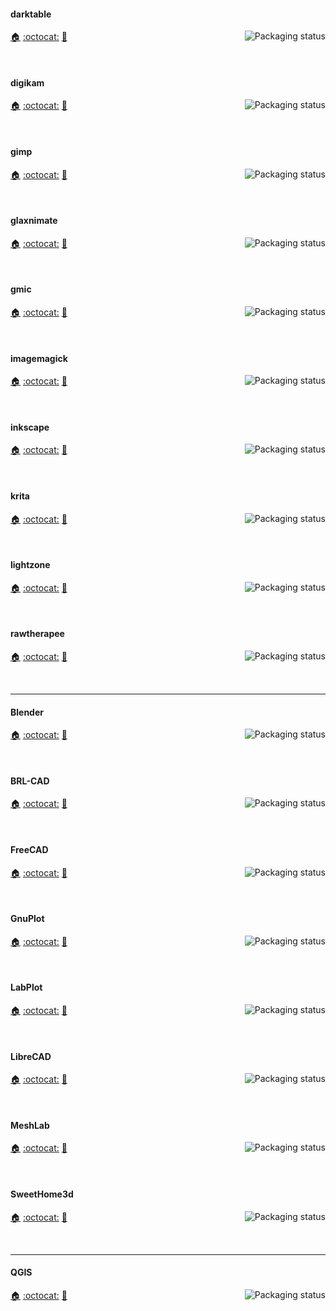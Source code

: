
#### darktable
<a href="https://repology.org/project/darktable/versions">
    <img src="https://repology.org/badge/vertical-allrepos/darktable.svg?columns=3&header=darktable&exclude_unsupported=1" alt="Packaging status" align="right">
</a>

[:house:](https://darktable.org) [:octocat:](https://github.com/darktable-org/darktable) [:bookmark:](https://github.com/darktable-org/darktable/blob/master/RELEASE_NOTES.md)

<br clear="right"/>

#### digikam
<a href="https://repology.org/project/digikam/versions">
    <img src="https://repology.org/badge/vertical-allrepos/digikam.svg?columns=3&header=digikam&exclude_unsupported=1" alt="Packaging status" align="right">
</a>

[:house:](https://digikam.org/) [:octocat:](https://invent.kde.org/graphics/digikam) [:bookmark:](https://invent.kde.org/graphics/digikam/-/commits/master)

<br clear="right"/>

#### gimp
<a href="https://repology.org/project/gimp/versions">
    <img src="https://repology.org/badge/vertical-allrepos/gimp.svg?columns=3&header=gimp&exclude_unsupported=1" alt="Packaging status" align="right">
</a>

[:house:](https://gimp.org) [:octocat:](https://gitlab.gnome.org/GNOME/gimp) [:bookmark:](https://gitlab.gnome.org/GNOME/gimp/-/blob/master/NEWS?ref_type=heads)

<br clear="right"/>

#### glaxnimate
<a href="https://repology.org/project/glaxnimate/versions">
    <img src="https://repology.org/badge/vertical-allrepos/glaxnimate.svg?columns=3&header=glaxnimate&exclude_unsupported=1" alt="Packaging status" align="right">
</a>

[:house:](https://glaxnimate.mattbas.org/) [:octocat:](https://gitlab.com/mattbas/glaxnimate) [:bookmark:](https://gitlab.com/mattbas/glaxnimate/-/releases)

<br clear="right"/>

#### gmic
<a href="https://repology.org/project/gmic/versions">
    <img src="https://repology.org/badge/vertical-allrepos/gmic.svg?columns=3&header=gmic&exclude_unsupported=1" alt="Packaging status" align="right">
</a>

[:house:](https://gmic.eu) [:octocat:](https://github.com/GreycLab/gmic) [:bookmark:](https://discuss.pixls.us/tag/changelog)

<br clear="right"/>

#### imagemagick
<a href="https://repology.org/project/imagemagick/versions">
    <img src="https://repology.org/badge/vertical-allrepos/imagemagick.svg?columns=3&header=imagemagick&exclude_unsupported=1" alt="Packaging status" align="right">
</a>

[:house:](https://imagemagick.org/) [:octocat:](https://github.com/ImageMagick/ImageMagick) [:bookmark:](https://github.com/ImageMagick/Website/blob/main/ChangeLog.md)

<br clear="right"/>

#### inkscape
<a href="https://repology.org/project/inkscape/versions">
    <img src="https://repology.org/badge/vertical-allrepos/inkscape.svg?columns=3&header=inkscape&exclude_unsupported=1" alt="Packaging status" align="right">
</a>

[:house:](https://inkscape.org) [:octocat:](https://gitlab.com/inkscape/inkscape) [:bookmark:](https://gitlab.com/inkscape/inkscape/-/releases)

<br clear="right"/>

#### krita
<a href="https://repology.org/project/krita/versions">
    <img src="https://repology.org/badge/vertical-allrepos/krita.svg?columns=3&header=krita&exclude_unsupported=1" alt="Packaging status" align="right">
</a>

[:house:](https://krita.org) [:octocat:](https://invent.kde.org/graphics/krita) [:bookmark:](https://krita.org/en/about/krita-releases-overview/)

<br clear="right"/>

#### lightzone
<a href="https://repology.org/project/lightzone/versions">
    <img src="https://repology.org/badge/vertical-allrepos/lightzone.svg?columns=3&header=lightzone&exclude_unsupported=1" alt="Packaging status" align="right">
</a>

[:house:](https://github.com/ktgw0316/LightZone) [:octocat:](https://github.com/ktgw0316/LightZone) [:bookmark:](https://github.com/ktgw0316/LightZone/releases/latest)

<br clear="right"/>

#### rawtherapee
<a href="https://repology.org/project/rawtherapee/versions">
    <img src="https://repology.org/badge/vertical-allrepos/rawtherapee.svg?columns=3&header=rawtherapee&exclude_unsupported=1" alt="Packaging status" align="right">
</a>

[:house:](https://rawtherapee.com) [:octocat:](https://github.com/Beep6581/RawTherapee) [:bookmark:](https://github.com/Beep6581/RawTherapee/blob/dev/RELEASE_NOTES.txt)

<br clear="right"/>


----

#### Blender
<a href="https://repology.org/project/blender/versions">
    <img src="https://repology.org/badge/vertical-allrepos/blender.svg?columns=3&header=Blender&exclude_unsupported=1" alt="Packaging status" align="right">
</a>

[:house:](https://blender.org) [:octocat:](https://projects.blender.org/blender/blender) [:bookmark:](https://www.blender.org/download/releases/)

<br clear="right"/>

#### BRL-CAD
<a href="https://repology.org/project/brlcad/versions">
    <img src="https://repology.org/badge/vertical-allrepos/brlcad.svg?columns=3&header=BRL-CAD&exclude_unsupported=1" alt="Packaging status" align="right">
</a>

[:house:](https://brlcad.org) [:octocat:](https://github.com/BRL-CAD/brlcad) [:bookmark:](https://github.com/BRL-CAD/brlcad/blob/main/NEWS)

<br clear="right"/>

#### FreeCAD
<a href="https://repology.org/project/freecad/versions">
    <img src="https://repology.org/badge/vertical-allrepos/freecad.svg?columns=3&header=FreeCAD&exclude_unsupported=1" alt="Packaging status" align="right">
</a>

[:house:](https://freecad.org) [:octocat:](https://github.com/FreeCAD/FreeCAD) [:bookmark:](https://github.com/FreeCAD/FreeCAD/commits/main)

<br clear="right"/>

#### GnuPlot
<a href="https://repology.org/project/gnuplot/versions">
    <img src="https://repology.org/badge/vertical-allrepos/gnuplot.svg?columns=3&header=Gnuplot&exclude_unsupported=1" alt="Packaging status" align="right">
</a>

[:house:](http://www.gnuplot.info/) [:octocat:](https://sourceforge.net/p/gnuplot/gnuplot-main/ci/master/tree/) [:bookmark:](https://sourceforge.net/p/gnuplot/gnuplot-main/ci/master/tree/NEWS)

<br clear="right"/>


#### LabPlot
<a href="https://repology.org/project/labplot/versions">
    <img src="https://repology.org/badge/vertical-allrepos/labplot.svg?columns=3&header=LabPlot&exclude_unsupported=1" alt="Packaging status" align="right">
</a>

[:house:](https://labplot.kde.org/) [:octocat:](https://invent.kde.org/education/labplot) [:bookmark:](https://invent.kde.org/education/labplot/-/blob/master/ChangeLog)

<br clear="right"/>

#### LibreCAD
<a href="https://repology.org/project/librecad/versions">
    <img src="https://repology.org/badge/vertical-allrepos/librecad.svg?columns=3&header=LibreCAD&exclude_unsupported=1" alt="Packaging status" align="right">
</a>

[:house:](https://librecad.org/) [:octocat:](https://github.com/LibreCAD/LibreCAD/) [:bookmark:](https://github.com/LibreCAD/LibreCAD/blob/master/CHANGELOG.md)

<br clear="right"/>

#### MeshLab
<a href="https://repology.org/project/meshlab/versions">
    <img src="https://repology.org/badge/vertical-allrepos/meshlab.svg?columns=3&header=MeshLab&exclude_unsupported=1" alt="Packaging status" align="right">
</a>

[:house:](https://www.meshlab.net/) [:octocat:](https://github.com/cnr-isti-vclab/meshlab) [:bookmark:](https://github.com/cnr-isti-vclab/meshlab/releases)

<br clear="right"/>

#### SweetHome3d
<a href="https://repology.org/project/sweethome3d/versions">
    <img src="https://repology.org/badge/vertical-allrepos/sweethome3d.svg?columns=3&header=SweetHome3d&exclude_unsupported=1" alt="Packaging status" align="right">
</a>

[:house:](https://sweethome3d.com/) [:octocat:](https://sourceforge.net/p/sweethome3d/code/HEAD/tree/trunk/) [:bookmark:](https://www.sweethome3d.com/history.jsp)

<br clear="right"/>

----

#### QGIS
<a href="https://repology.org/project/qgis/versions">
    <img src="https://repology.org/badge/vertical-allrepos/qgis.svg?columns=3&header=QGIS&exclude_unsupported=1" alt="Packaging status" align="right">
</a>

[:house:](https://qgis.org/) [:octocat:](https://github.com/qgis/QGIS) [:bookmark:](https://github.com/qgis/QGIS/releases)

<br clear="right"/>
